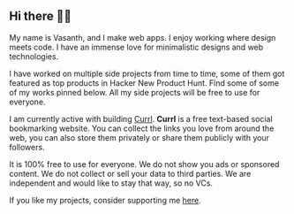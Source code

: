 ## Hi there 👋🏽

My name is Vasanth, and I make web apps. I enjoy working where design meets code. I have an immense love for minimalistic designs and web technologies.

I have worked on multiple side projects from time to time, some of them got featured as top products in Hacker New  Product Hunt. Find some of some of my works pinned below. All my side projects will be free to use for everyone. 

I am currently active with building [Currl](https://currl.io). **Currl** is a free text-based social bookmarking website. You can collect the links you love from around the web, you can also store them privately or share them publicly with your followers.

It is 100% free to use for everyone. We do not show you ads or sponsored content. We do not collect or sell your data to third parties. We are independent and would like to stay that way, so no VCs. 

If you like my projects, consider supporting me [here](https://github.com/sponsors/vasanthv).
